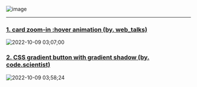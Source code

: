![image](https://user-images.githubusercontent.com/99783474/194721319-a6e8fc4b-4af2-486f-805d-4411e7b25046.png)

---

### [1. card zoom-in :hover animation (by. web_talks)](https://github.com/oiosu/Learn-and-Learn/tree/master/hover_animation)

![2022-10-09 03;07;00](https://user-images.githubusercontent.com/99783474/194721480-849ecc86-6b57-4a59-986d-f071d90ac3ad.gif)


### [2. CSS gradient button with gradient shadow (by. code.scientist)](https://github.com/oiosu/Learn-and-Learn/tree/master/css%20gradient%20button%20with%20gradient%20shadow)

![2022-10-09 03;58;24](https://user-images.githubusercontent.com/99783474/194723470-6a9afea6-8cde-47c8-b968-d0c0b3e38dff.gif)

